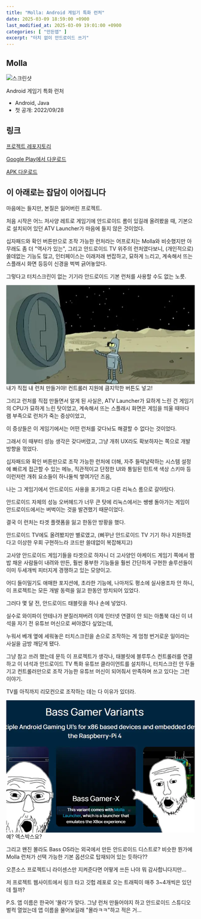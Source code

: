 ```yaml
---
title: "Molla: Android 게임기 특화 런처"
date: 2025-03-09 18:59:00 +0900
last_modified_at: 2025-03-09 19:01:00 +0900
categories: [ "만든앱" ]
excerpt: "터치 없이 안드로이드 쓰기"
---
```


## Molla

![스크린샷](https://github.com/sinusinu/Molla/raw/main/images/1.png)

Android 게임기 특화 런처

- Android, Java
- 첫 공개: 2022/09/28

## 링크

[프로젝트 레포지토리](https://github.com/sinusinu/Molla/)

[Google Play에서 다운로드](https://play.google.com/store/apps/details?id=com.sinu.molla)

[APK 다운로드](https://github.com/sinusinu/Molla/releases/latest/)

## 이 아래로는 잡담이 이어집니다

마음에는 들지만, 본질은 잃어버린 프로젝트.

처음 시작은 어느 저사양 레트로 게임기에 안드로이드 롬이 있길래 올려봤을 때, 기본으로 설치되어 있던 ATV Launcher가 마음에 들지 않은 것이었다.

십자패드와 확인 버튼만으로 조작 가능한 런처라는 어프로치는 Molla와 비슷했지만 아무래도 좀 더 "역사가 있는", 그리고 안드로이드 TV 위주의 런처였다보니, (개인적으로) 쓸데없는 기능도 많고, 인터페이스는 이래저래 번잡하고, 묘하게 느리고, 계속해서 뜨는 스플래시 화면 등등이 신경을 벅벅 긁어놓았다.

그렇다고 터치스크린이 없는 기기라 안드로이드 기본 런처를 사용할 수도 없는 노릇.

<img src="/assets/images/molla/my-own-theme-park.webp" style="display:block; margin-left:auto; margin-right:auto">
<div class="img-cap">내가 직접 내 런처 만들거야! 컨트롤러 지원에 큼지막한 버튼도 넣고!</div>

그리고 런처를 직접 만들면서 알게 된 사실은, ATV Launcher가 묘하게 느린 건 게임기의 CPU가 묘하게 느린 탓이었고, 계속해서 뜨는 스플래시 화면은 게임을 띄울 때마다 램 부족으로 런처가 죽는 증상이었고,

이 증상들은 이 게임기에서는 어떤 런처를 갖다놔도 해결할 수 없다는 것이었다.

그래서 이 때부터 성능 생각은 갖다버렸고, 그냥 개취 UX라도 확보하자는 쪽으로 개발 방향을 꺾었다.

십자패드와 확인 버튼만으로 조작 가능한 런처에 더해, 자주 들락날락하는 시스템 설정에 빠르게 접근할 수 있는 메뉴, 직관적이고 단정한 UI와 통일된 민트색 색상 스키마 등 이런저런 개취 요소들이 하나둘씩 쌓여가던 즈음,

나는 그 게임기에서 안드로이드 사용을 포기하고 다른 리눅스 롬으로 갈아탔다.

안드로이드 자체의 성능 오버헤드가 너무 큰 탓에 리눅스에서는 쌩쌩 돌아가는 게임이 안드로이드에서는 버벅이는 것을 발견했기 때문이었다.

결국 이 런처는 타겟 플랫폼을 잃고 한동안 방황을 했다.

안드로이드 TV에도 올려봤지만 별로였고, (삐꾸난 안드로이드 TV 기기 하나 지원하겠다고 이상한 우회 구현하느라 코드만 쓸데없이 복잡해지고)

고사양 안드로이드 게임기들을 타겟으로 하자니 더 고사양인 아케이드 게임기 쪽에서 짬밥 채운 사람들이 내려와 만든, 훨씬 풍부한 기능들을 훨씬 간단하게 구현한 솔루션들이 이미 두세개씩 피터지게 경쟁하고 있는 모양이고.

어디 들이밀기도 애매한 포지션에, 초라한 기능에, 나마저도 평소에 실사용조차 안 하니, 이 프로젝트는 모든 개발 동력을 잃고 한동안 방치되어 있었다.

그러다 몇 달 전, 안드로이드 태블릿을 하나 손에 넣었다.

실수로 와이파이 안테나가 분질러져버려 이제 인터넷 연결이 안 되는 아톰북 대신 이 녀석을 자기 전 유튜브 머신으로 써야겠다 싶었는데,

누워서 베개 옆에 세워놓은 터치스크린을 손으로 조작하는 게 엄청 번거로운 일이라는 사실을 금방 깨닫게 됐다.

그냥 참고 쓰려 했는데 문득 이 프로젝트가 생각나, 태블릿에 블루투스 컨트롤러를 연결하고 이 녀석과 안드로이드 TV 특화 유튜브 클라이언트를 설치하니, 터치스크린 안 두들기고 컨트롤러만으로 조작 가능한 유튜브 머신이 되어줘서 만족하며 쓰고 있다는 그런 이야기.

TV를 아직까지 리모컨으로 조작하는 데는 다 이유가 있더라.

<img src="/assets/images/molla/huh.webp" style="display:block; margin-left:auto; margin-right:auto">
<div class="img-cap">예? 엑스박스요?</div>

그리고 왠진 몰라도 Bass OS라는 외국에서 만든 안드로이드 디스트로? 비슷한 뭔가에 Molla 런처가 선택 가능한 기본 옵션으로 탑재되어 있는 듯하다??

오픈소스 프로젝트니 라이센스만 지켜준다면 어떻게 쓰든 나야 뭐 감사합니다지만...

저 프로젝트 웹사이트에서 링크 타고 깃헙 레포로 오는 트래픽이 매주 3~4개씩은 있던데 뭘까?

P.S. 앱 이름은 한국어 '몰라'가 맞다. 그냥 런처 만들어야지 하고 안드로이드 스튜디오 벌컥 열었는데 앱 이름을 물어보길래 "몰라ㅋㅋ"하고 적은 거...
